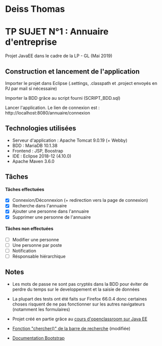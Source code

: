 # Deiss Thomas 
# TP SUJET N°1 : Annuaire d'entreprise
Projet JavaEE dans le cadre de la LP - GL (Mai 2019)
## Construction et lancement de l'application
Importer le projet dans Eclipse (.settings, .classpath et .project envoyés en PJ par mail si nécessaire)

Importer la BDD grâce au script fourni (SCRIPT_BDD.sql)

Lancer l'application. Le lien de connexion est : http://localhost:8080/annuaire/connexion

## Technologies utilisées
- Serveur d'application : Apache Tomcat 9.0.19 (+ Webby)
- BDD : MariaDB 10.1.38
- Frontend : JSP, Boostrap
- IDE : Eclipse 2018-12 (4.10.0)
- Apache Maven 3.6.0
## Tâches 
#### Tâches effectuées
- [x] Connexion/Déconnexion (+ redirection vers la page de connexion)
- [x] Recherche dans l'annuaire
- [x] Ajouter une personne dans l'annuaire
- [x] Supprimer une personne de l'annuaire
#### Tâches non effectuées
- [ ] Modifier une personne
- [ ] Une personne par poste
- [ ] Notification
- [ ] Résponsable hiérarchique
## Notes
- Les mots de passe ne sont pas cryptés dans la BDD pour éviter de perdre du temps sur le developpement et la saisie de données

- La plupart des tests ont été faits sur Firefox 66.0.4 donc certaines choses risquent de ne pas fonctionner sur les autres navigateurs (notamment les formulaires)

- Projet créé en partie grâce au [cours d'openclassroom sur Java EE]( https://openclassrooms.com/fr/courses/626954-creez-votre-application-web-avec-java-ee )

- [Fonction "chercher()" de la barre de recherche](https://www.w3schools.com/howto/howto_js_filter_table.asp) (modifiée)

- [Documentation Bootstrap](https://getbootstrap.com/docs/4.3/getting-started/introduction/)
